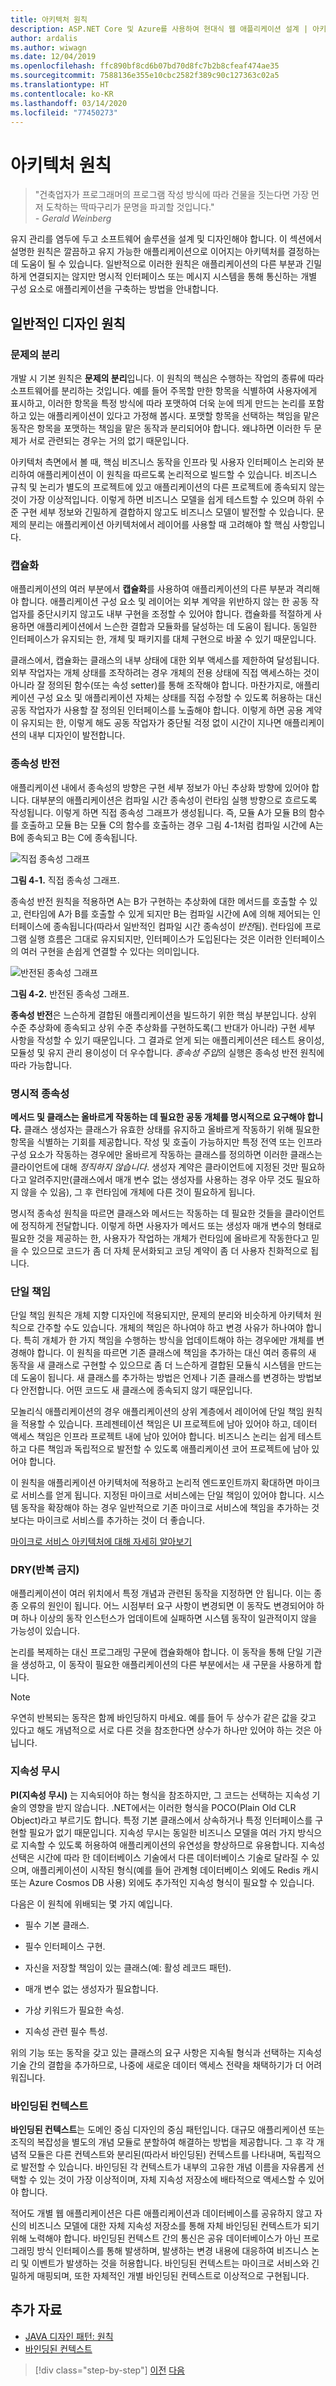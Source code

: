 ```yaml
---
title: 아키텍처 원칙
description: ASP.NET Core 및 Azure를 사용하여 현대식 웹 애플리케이션 설계 | 아키텍처 원칙
author: ardalis
ms.author: wiwagn
ms.date: 12/04/2019
ms.openlocfilehash: ffc890bf8cd6b07bd70d8fc7b2b8cfeaf474ae35
ms.sourcegitcommit: 7588136e355e10cbc2582f389c90c127363c02a5
ms.translationtype: HT
ms.contentlocale: ko-KR
ms.lasthandoff: 03/14/2020
ms.locfileid: "77450273"
---
```

# <a name="architectural-principles"></a>아키텍처 원칙

> "건축업자가 프로그래머의 프로그램 작성 방식에 따라 건물을 짓는다면 가장 먼저 도착하는 딱따구리가 문명을 파괴할 것입니다."  
> _\- Gerald Weinberg_

유지 관리를 염두에 두고 소프트웨어 솔루션을 설계 및 디자인해야 합니다. 이 섹션에서 설명한 원칙은 깔끔하고 유지 가능한 애플리케이션으로 이어지는 아키텍처를 결정하는 데 도움이 될 수 있습니다. 일반적으로 이러한 원칙은 애플리케이션의 다른 부분과 긴밀하게 연결되지는 않지만 명시적 인터페이스 또는 메시지 시스템을 통해 통신하는 개별 구성 요소로 애플리케이션을 구축하는 방법을 안내합니다.

## <a name="common-design-principles"></a>일반적인 디자인 원칙

### <a name="separation-of-concerns"></a>문제의 분리

개발 시 기본 원칙은 **문제의 분리**입니다. 이 원칙의 핵심은 수행하는 작업의 종류에 따라 소프트웨어를 분리하는 것입니다. 예를 들어 주목할 만한 항목을 식별하여 사용자에게 표시하고, 이러한 항목을 특정 방식에 따라 포맷하여 더욱 눈에 띄게 만드는 논리를 포함하고 있는 애플리케이션이 있다고 가정해 봅시다. 포맷할 항목을 선택하는 책임을 맡은 동작은 항목을 포맷하는 책임을 맡은 동작과 분리되어야 합니다. 왜냐하면 이러한 두 문제가 서로 관련되는 경우는 거의 없기 때문입니다.

아키텍처 측면에서 볼 때, 핵심 비즈니스 동작을 인프라 및 사용자 인터페이스 논리와 분리하여 애플리케이션이 이 원칙을 따르도록 논리적으로 빌드할 수 있습니다. 비즈니스 규칙 및 논리가 별도의 프로젝트에 있고 애플리케이션의 다른 프로젝트에 종속되지 않는 것이 가장 이상적입니다. 이렇게 하면 비즈니스 모델을 쉽게 테스트할 수 있으며 하위 수준 구현 세부 정보와 긴밀하게 결합하지 않고도 비즈니스 모델이 발전할 수 있습니다. 문제의 분리는 애플리케이션 아키텍처에서 레이어를 사용할 때 고려해야 할 핵심 사항입니다.

### <a name="encapsulation"></a>캡슐화

애플리케이션의 여러 부분에서 **캡슐화**를 사용하여 애플리케이션의 다른 부분과 격리해야 합니다. 애플리케이션 구성 요소 및 레이어는 외부 계약을 위반하지 않는 한 공동 작업자를 중단시키지 않고도 내부 구현을 조정할 수 있어야 합니다. 캡슐화를 적절하게 사용하면 애플리케이션에서 느슨한 결합과 모듈화를 달성하는 데 도움이 됩니다. 동일한 인터페이스가 유지되는 한, 개체 및 패키지를 대체 구현으로 바꿀 수 있기 때문입니다.

클래스에서, 캡슐화는 클래스의 내부 상태에 대한 외부 액세스를 제한하여 달성됩니다. 외부 작업자는 개체 상태를 조작하려는 경우 개체의 전용 상태에 직접 액세스하는 것이 아니라 잘 정의된 함수(또는 속성 setter)를 통해 조작해야 합니다. 마찬가지로, 애플리케이션 구성 요소 및 애플리케이션 자체는 상태를 직접 수정할 수 있도록 허용하는 대신 공동 작업자가 사용할 잘 정의된 인터페이스를 노출해야 합니다. 이렇게 하면 공용 계약이 유지되는 한, 이렇게 해도 공동 작업자가 중단될 걱정 없이 시간이 지나면 애플리케이션의 내부 디자인이 발전합니다.

### <a name="dependency-inversion"></a>종속성 반전

애플리케이션 내에서 종속성의 방향은 구현 세부 정보가 아닌 추상화 방향에 있어야 합니다. 대부분의 애플리케이션은 컴파일 시간 종속성이 런타임 실행 방향으로 흐르도록 작성됩니다. 이렇게 하면 직접 종속성 그래프가 생성됩니다. 즉, 모듈 A가 모듈 B의 함수를 호출하고 모듈 B는 모듈 C의 함수를 호출하는 경우 그림 4-1처럼 컴파일 시간에 A는 B에 종속되고 B는 C에 종속됩니다.

![직접 종속성 그래프](./media/image4-1.png)

**그림 4-1.** 직접 종속성 그래프.

종속성 반전 원칙을 적용하면 A는 B가 구현하는 추상화에 대한 메서드를 호출할 수 있고, 런타임에 A가 B를 호출할 수 있게 되지만 B는 컴파일 시간에 A에 의해 제어되는 인터페이스에 종속됩니다(따라서 일반적인 컴파일 시간 종속성이 *반전*됨). 런타임에 프로그램 실행 흐름은 그대로 유지되지만, 인터페이스가 도입된다는 것은 이러한 인터페이스의 여러 구현을 손쉽게 연결할 수 있다는 의미입니다.

![반전된 종속성 그래프](./media/image4-2.png)

**그림 4-2.** 반전된 종속성 그래프.

**종속성 반전**은 느슨하게 결합된 애플리케이션을 빌드하기 위한 핵심 부분입니다. 상위 수준 추상화에 종속되고 상위 수준 추상화를 구현하도록(그 반대가 아니라) 구현 세부 사항을 작성할 수 있기 때문입니다. 그 결과로 얻게 되는 애플리케이션은 테스트 용이성, 모듈성 및 유지 관리 용이성이 더 우수합니다. *종속성 주입*의 실행은 종속성 반전 원칙에 따라 가능합니다.

### <a name="explicit-dependencies"></a>명시적 종속성

**메서드 및 클래스는 올바르게 작동하는 데 필요한 공동 개체를 명시적으로 요구해야 합니다.** 클래스 생성자는 클래스가 유효한 상태를 유지하고 올바르게 작동하기 위해 필요한 항목을 식별하는 기회를 제공합니다. 작성 및 호출이 가능하지만 특정 전역 또는 인프라 구성 요소가 작동하는 경우에만 올바르게 작동하는 클래스를 정의하면 이러한 클래스는 클라이언트에 대해 *정직하지 않습니다*. 생성자 계약은 클라이언트에 지정된 것만 필요하다고 알려주지만(클래스에서 매개 변수 없는 생성자를 사용하는 경우 아무 것도 필요하지 않을 수 있음), 그 후 런타임에 개체에 다른 것이 필요하게 됩니다.

명시적 종속성 원칙을 따르면 클래스와 메서드는 작동하는 데 필요한 것들을 클라이언트에 정직하게 전달합니다. 이렇게 하면 사용자가 메서드 또는 생성자 매개 변수의 형태로 필요한 것을 제공하는 한, 사용자가 작업하는 개체가 런타임에 올바르게 작동한다고 믿을 수 있으므로 코드가 좀 더 자체 문서화되고 코딩 계약이 좀 더 사용자 친화적으로 됩니다.

### <a name="single-responsibility"></a>단일 책임

단일 책임 원칙은 개체 지향 디자인에 적용되지만, 문제의 분리와 비슷하게 아키텍처 원칙으로 간주할 수도 있습니다. 개체의 책임은 하나여야 하고 변경 사유가 하나여야 합니다. 특히 개체가 한 가지 책임을 수행하는 방식을 업데이트해야 하는 경우에만 개체를 변경해야 합니다. 이 원칙을 따르면 기존 클래스에 책임을 추가하는 대신 여러 종류의 새 동작을 새 클래스로 구현할 수 있으므로 좀 더 느슨하게 결합된 모듈식 시스템을 만드는 데 도움이 됩니다. 새 클래스를 추가하는 방법은 언제나 기존 클래스를 변경하는 방법보다 안전합니다. 어떤 코드도 새 클래스에 종속되지 않기 때문입니다.

모놀리식 애플리케이션의 경우 애플리케이션의 상위 계층에서 레이어에 단일 책임 원칙을 적용할 수 있습니다. 프레젠테이션 책임은 UI 프로젝트에 남아 있어야 하고, 데이터 액세스 책임은 인프라 프로젝트 내에 남아 있어야 합니다. 비즈니스 논리는 쉽게 테스트하고 다른 책임과 독립적으로 발전할 수 있도록 애플리케이션 코어 프로젝트에 남아 있어야 합니다.

이 원칙을 애플리케이션 아키텍처에 적용하고 논리적 엔드포인트까지 확대하면 마이크로 서비스를 얻게 됩니다. 지정된 마이크로 서비스에는 단일 책임이 있어야 합니다. 시스템 동작을 확장해야 하는 경우 일반적으로 기존 마이크로 서비스에 책임을 추가하는 것보다는 마이크로 서비스를 추가하는 것이 더 좋습니다.

[마이크로 서비스 아키텍처에 대해 자세히 알아보기](https://aka.ms/MicroservicesEbook)

### <a name="dont-repeat-yourself-dry"></a>DRY(반복 금지)

애플리케이션이 여러 위치에서 특정 개념과 관련된 동작을 지정하면 안 됩니다. 이는 종종 오류의 원인이 됩니다. 어느 시점부터 요구 사항이 변경되면 이 동작도 변경되어야 하며 하나 이상의 동작 인스턴스가 업데이트에 실패하면 시스템 동작이 일관적이지 않을 가능성이 있습니다.

논리를 복제하는 대신 프로그래밍 구문에 캡슐화해야 합니다. 이 동작을 통해 단일 기관을 생성하고, 이 동작이 필요한 애플리케이션의 다른 부분에서는 새 구문을 사용하게 합니다.

> [!NOTE]
> 우연히 반복되는 동작은 함께 바인딩하지 마세요. 예를 들어 두 상수가 같은 값을 갖고 있다고 해도 개념적으로 서로 다른 것을 참조한다면 상수가 하나만 있어야 하는 것은 아닙니다.

### <a name="persistence-ignorance"></a>지속성 무시

**PI(지속성 무시)** 는 지속되어야 하는 형식을 참조하지만, 그 코드는 선택하는 지속성 기술의 영향을 받지 않습니다. .NET에서는 이러한 형식을 POCO(Plain Old CLR Object)라고 부르기도 합니다. 특정 기본 클래스에서 상속하거나 특정 인터페이스를 구현할 필요가 없기 때문입니다. 지속성 무시는 동일한 비즈니스 모델을 여러 가지 방식으로 지속할 수 있도록 허용하여 애플리케이션의 유연성을 향상하므로 유용합니다. 지속성 선택은 시간에 따라 한 데이터베이스 기술에서 다른 데이터베이스 기술로 달라질 수 있으며, 애플리케이션이 시작된 형식(예를 들어 관계형 데이터베이스 외에도 Redis 캐시 또는 Azure Cosmos DB 사용) 외에도 추가적인 지속성 형식이 필요할 수 있습니다.

다음은 이 원칙에 위배되는 몇 가지 예입니다.

- 필수 기본 클래스.

- 필수 인터페이스 구현.

- 자신을 저장할 책임이 있는 클래스(예: 활성 레코드 패턴).

- 매개 변수 없는 생성자가 필요합니다.

- 가상 키워드가 필요한 속성.

- 지속성 관련 필수 특성.

위의 기능 또는 동작을 갖고 있는 클래스의 요구 사항은 지속될 형식과 선택하는 지속성 기술 간의 결합을 추가하므로, 나중에 새로운 데이터 액세스 전략을 채택하기가 더 어려워집니다.

### <a name="bounded-contexts"></a>바인딩된 컨텍스트

**바인딩된 컨텍스트**는 도메인 중심 디자인의 중심 패턴입니다. 대규모 애플리케이션 또는 조직의 복잡성을 별도의 개념 모듈로 분할하여 해결하는 방법을 제공합니다. 그 후 각 개념적 모듈은 다른 컨텍스트와 분리된(따라서 바인딩된) 컨텍스트를 나타내며, 독립적으로 발전할 수 있습니다. 바인딩된 각 컨텍스트가 내부의 고유한 개념 이름을 자유롭게 선택할 수 있는 것이 가장 이상적이며, 자체 지속성 저장소에 배타적으로 액세스할 수 있어야 합니다.

적어도 개별 웹 애플리케이션은 다른 애플리케이션과 데이터베이스를 공유하지 않고 자신의 비즈니스 모델에 대한 자체 지속성 저장소를 통해 자체 바인딩된 컨텍스트가 되기 위해 노력해야 합니다. 바인딩된 컨텍스트 간의 통신은 공유 데이터베이스가 아닌 프로그래밍 방식 인터페이스를 통해 발생하며, 발생하는 변경 내용에 대응하여 비즈니스 논리 및 이벤트가 발생하는 것을 허용합니다. 바인딩된 컨텍스트는 마이크로 서비스와 긴밀하게 매핑되며, 또한 자체적인 개별 바인딩된 컨텍스트로 이상적으로 구현됩니다.

## <a name="additional-resources"></a>추가 자료

- [JAVA 디자인 패턴: 원칙](https://java-design-patterns.com/principles/)
- [바인딩된 컨텍스트](https://martinfowler.com/bliki/BoundedContext.html)

>[!div class="step-by-step"]
>[이전](choose-between-traditional-web-and-single-page-apps.md)
>[다음](common-web-application-architectures.md)
